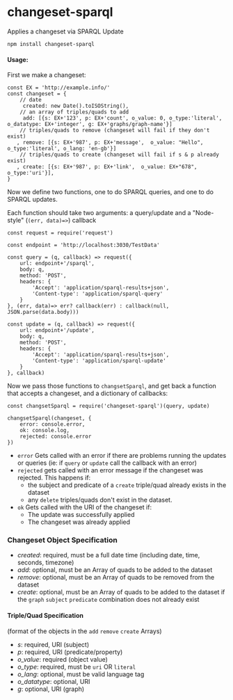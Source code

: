 # changeset-sparql
Applies a changeset via SPARQL Update

```
npm install changeset-sparql
```

#### Usage: 


First we make a changeset:

```
const EX = 'http://example.info/'
const changeset = {
    // date 
     created: new Date().toISOString(),
    // an array of triples/quads to add
     add: [{s: EX+'123', p: EX+'count', o_value: 0, o_type:'literal', o_datatype: EX+'integer', g: EX+'graphs/graph-name'}]
    // triples/quads to remove (changeset will fail if they don't exist)
   , remove: [{s: EX+'987', p: EX+'message',  o_value: "Hello", o_type:'literal', o_lang: 'en-gb'}]
    // triples/quads to create (changeset will fail if s & p already exist)
   , create: [{s: EX+'987', p: EX+'link',  o_value: EX+"678", o_type:'uri'}],
}
```

Now we define two functions, one to do SPARQL queries, and one to do SPARQL updates. 

Each function should take two arguments: a query/update and a "Node-style" (`(err, data)=>`) callback

```
const request = require('request')

const endpoint = 'http://localhost:3030/TestData'

const query = (q, callback) => request({
    url: endpoint+'/sparql',
    body: q,
    method: 'POST',
    headers: {
        'Accept': 'application/sparql-results+json',
        'Content-type': 'application/sparql-query'
    }
}, (err, data)=> err? callback(err) : callback(null, JSON.parse(data.body)))

const update = (q, callback) => request({
    url: endpoint+'/update',
    body: q,
    method: 'POST',
    headers: {
        'Accept': 'application/sparql-results+json',
        'Content-type': 'application/sparql-update'
    }
}, callback)

```

Now we pass those functions to `changsetSparql`, and get back a function that accepts a changeset, and a dictionary of callbacks:

```
const changsetSparql = require('changeset-sparql')(query, update)
```

```
changsetSparql(changeset, {
    error: console.error,
    ok: console.log,
    rejected: console.error
})

```
- `error` Gets called with an error if there are problems running the updates or queries (ie: if `query` or `update` call the callback with an error)
- `rejected` gets called with an error message if the changeset was rejected. This happens if:
    - the subject and predicate of a `create` triple/quad already exists in the dataset
    - any `delete` triples/quads don't exist in the dataset.
- `ok` Gets called with the URI of the changeset if:
    - The update was successfully applied
    - The changeset was already applied
 
### Changeset Object Specification

- *created*: required, must be a full date time (including date, time, seconds, timezone)
- *add*: optional, must be an Array of quads to be added to the dataset
- *remove*: optional, must be an Array of quads to be removed from the dataset
- *create*: optional, must be an Array of quads to be added to the dataset if the `graph` `subject` `predicate` combination does not already exist

#### Triple/Quad Specification

(format of the objects in the `add` `remove` `create` Arrays)

- *s*: required, URI (subject)
- *p*: required, URI (predicate/property)
- *o_value*: required (object value)
- *o_type*: required, must be `uri` OR `literal`
- *o_lang*: optional, must be valid language tag
- *o_datatype*: optional, URI
- *g*: optional, URI (graph)
 
